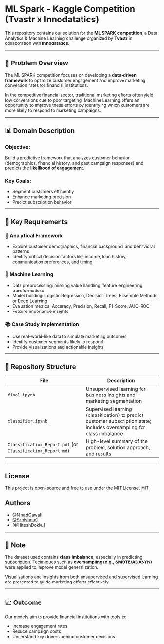 # ML Spark - Kaggle Competition (Tvastr x Innodatatics)

This repository contains our solution for the **ML SPARK competition**, a Data Analytics & Machine Learning challenge organized by **Tvastr** in collaboration with **Innodatatics**.

---

## 🧠 Problem Overview

The ML SPARK competition focuses on developing a **data-driven framework** to optimize customer engagement and improve marketing conversion rates for financial institutions.

In the competitive financial sector, traditional marketing efforts often yield low conversions due to poor targeting. Machine Learning offers an opportunity to improve these efforts by identifying which customers are more likely to respond to marketing campaigns.

---

## 📊 Domain Description

### Objective:
Build a predictive framework that analyzes customer behavior (demographics, financial history, and past campaign responses) and predicts the **likelihood of engagement**.

### Key Goals:
- Segment customers efficiently
- Enhance marketing precision
- Predict subscription behavior

---

## 📌 Key Requirements

### 🔎 Analytical Framework
- Explore customer demographics, financial background, and behavioral patterns
- Identify critical decision factors like income, loan history, communication preferences, and timing

### 🤖 Machine Learning
- Data preprocessing: missing value handling, feature engineering, transformations
- Model building: Logistic Regression, Decision Trees, Ensemble Methods, or Deep Learning
- Evaluation metrics: Accuracy, Precision, Recall, F1-Score, AUC-ROC
- Feature importance insights

### 📚 Case Study Implementation
- Use real-world-like data to simulate marketing outcomes
- Identify customer segments likely to respond
- Provide visualizations and actionable insights

---

## 📂 Repository Structure

| File | Description |
|------|-------------|
| `final.ipynb` | Unsupervised learning for business insights and marketing segmentation |
| `classifier.ipynb` | Supervised learning (classification) to predict customer subscription state; includes oversampling for class imbalance |
| `Classification_Report.pdf` (or `Classification_Report.md`) | High-level summary of the problem, solution approach, and results |

---

## License
This project is open-source and free to use under the MIT License.
[MIT](https://choosealicense.com/licenses/mit/)

## Authors
- [@NinadGawali](https://github.com/NinadGawali)
- [@SahishnuG](https://github.com/SahishnuG)
- [@HiteshDokku]

---

## 📌 Note

The dataset used contains **class imbalance**, especially in predicting subscription. Techniques such as **oversampling (e.g., SMOTE/ADASYN)** were applied to improve model generalization.

Visualizations and insights from both unsupervised and supervised learning are presented to guide marketing efforts effectively.

---

## 📈 Outcome

Our models aim to provide financial institutions with tools to:
- Increase engagement rates
- Reduce campaign costs
- Understand key drivers behind customer decisions

